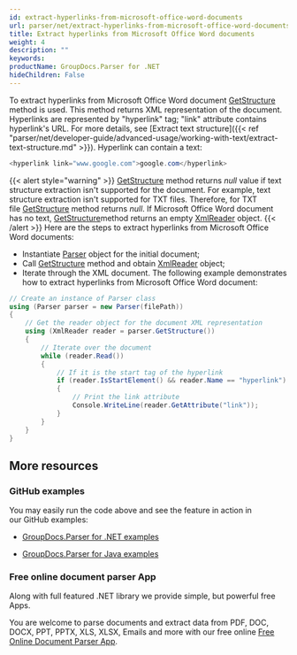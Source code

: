 ```yaml
---
id: extract-hyperlinks-from-microsoft-office-word-documents
url: parser/net/extract-hyperlinks-from-microsoft-office-word-documents
title: Extract hyperlinks from Microsoft Office Word documents
weight: 4
description: ""
keywords: 
productName: GroupDocs.Parser for .NET
hideChildren: False
---
```

To extract hyperlinks from Microsoft Office Word document [GetStructure](https://apireference.groupdocs.com/net/parser/groupdocs.parser/parser/methods/getstructure) method is used. This method returns XML representation of the document. Hyperlinks are represented by "hyperlink" tag; "link" attribute contains hyperlink's URL. For more details, see [Extract text structure]({{< ref "parser/net/developer-guide/advanced-usage/working-with-text/extract-text-structure.md" >}}). Hyperlink can contain a text:
```csharp
<hyperlink link="www.google.com">google.com</hyperlink>
```
{{< alert style="warning" >}}
[GetStructure](https://apireference.groupdocs.com/net/parser/groupdocs.parser/parser/methods/getstructure) method returns *null* value if text structure extraction isn't supported for the document. For example, text structure extraction isn't supported for TXT files. Therefore, for TXT file [GetStructure](https://apireference.groupdocs.com/net/parser/groupdocs.parser/parser/methods/getstructure) method returns *null*. If Microsoft Office Word document has no text, [GetStructure](https://apireference.groupdocs.com/net/parser/groupdocs.parser/parser/methods/getstructure)[](https://apireference.groupdocs.com/net/parser/groupdocs.parser/parser/methods/getmetadata)method returns an empty [XmlReader](https://docs.microsoft.com/en-us/dotnet/api/system.xml.xmlreader?view=netframework-2.0) object.
{{< /alert >}}
Here are the steps to extract hyperlinks from Microsoft Office Word documents:
*   Instantiate [Parser](https://apireference.groupdocs.com/net/parser/groupdocs.parser/parser) object for the initial document;
*   Call [GetStructure](https://apireference.groupdocs.com/net/parser/groupdocs.parser/parser/methods/getstructure) method and obtain [XmlReader](https://docs.microsoft.com/en-us/dotnet/api/system.xml.xmlreader?view=netframework-2.0) object;
*   Iterate through the XML document.
The following example demonstrates how to extract hyperlinks from Microsoft Office Word document:
```csharp
// Create an instance of Parser class
using (Parser parser = new Parser(filePath))
{
    // Get the reader object for the document XML representation
    using (XmlReader reader = parser.GetStructure())
    {
        // Iterate over the document
        while (reader.Read())
        {
            // If it is the start tag of the hyperlink
            if (reader.IsStartElement() && reader.Name == "hyperlink")
            {
                // Print the link attribute
                Console.WriteLine(reader.GetAttribute("link"));
            }
        }
    }
}
```

## More resources

### GitHub examples

You may easily run the code above and see the feature in action in our GitHub examples:

*   [GroupDocs.Parser for .NET examples](https://github.com/groupdocs-parser/GroupDocs.Parser-for-.NET)
    
*   [GroupDocs.Parser for Java examples](https://github.com/groupdocs-parser/GroupDocs.Parser-for-Java)
    

### Free online document parser App

Along with full featured .NET library we provide simple, but powerful free Apps.

You are welcome to parse documents and extract data from PDF, DOC, DOCX, PPT, PPTX, XLS, XLSX, Emails and more with our free online [Free Online Document Parser App](https://products.groupdocs.app/parser).

